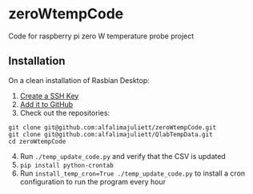 # zeroWtempCode

Code for raspberry pi zero W temperature probe project


## Installation

On a clean installation of Rasbian Desktop:

1. [Create a SSH Key](https://help.github.com/en/github/authenticating-to-github/generating-a-new-ssh-key-and-adding-it-to-the-ssh-agent)
2. [Add it to GitHub](https://github.com/settings/ssh/new)
3. Check out the repositories:
```
git clone git@github.com:alfalimajuliett/zeroWtempCode.git
git clone git@github.com:alfalimajuliett/QlabTempData.git
cd zeroWtempCode
```
4. Run `./temp_update_code.py` and verify that the CSV is updated
5. `pip install python-crontab`
6. Run `install_temp_cron=True ./temp_update_code.py` to install a cron configuration to run the program every hour
